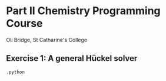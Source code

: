 # Part II Chemistry Programming Course
Oli Bridge, St Catharine's College
## Exercise 1: A general Hückel solver
```
.python
```
